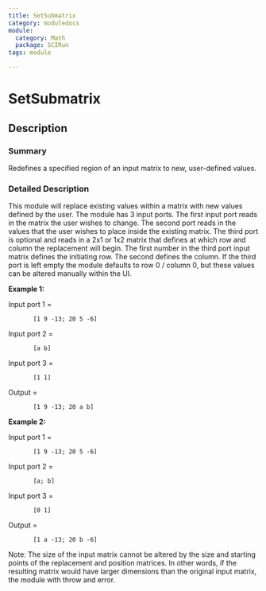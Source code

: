 ```yaml
---
title: SetSubmatrix
category: moduledocs
module:
  category: Math
  package: SCIRun
tags: module

---
```


# SetSubmatrix

## Description

### Summary

Redefines a specified region of an input matrix to new, user-defined values.

### Detailed Description

This module will replace existing values within a matrix with new values defined by the user. The module has 3 input ports. The first input port reads in the matrix the user wishes to change. The second port reads in the values that the user wishes to place inside the existing matrix. The third port is optional and reads in a 2x1 or 1x2 matrix that defines at which row and column the replacement will begin. The first number in the third port input matrix defines the initiating row. The second defines the column. If the third port is left empty the module defaults to row 0 / column 0, but these values can be altered manually within the UI.

**Example 1:**

Input port 1 = 

```
       [1 9 -13; 20 5 -6]
```

Input port 2 = 

```
       [a b]
```

Input port 3 = 

```
       [1 1]
```

Output = 

```
       [1 9 -13; 20 a b]
```


**Example 2:**

Input port 1 = 

```
       [1 9 -13; 20 5 -6]
```

Input port 2 = 

```
       [a; b]
```

Input port 3 = 

```
       [0 1]
```

Output = 

```
       [1 a -13; 20 b -6]
```


Note: The size of the input matrix cannot be altered by the size and starting points of the replacement and position matrices. In other words, if the resulting matrix would have larger dimensions than the original input matrix, the module with throw and error.
